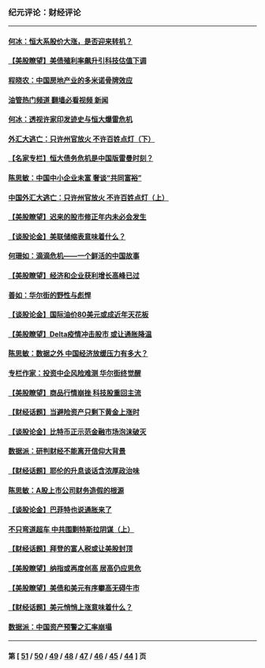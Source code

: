 ### 纪元评论：财经评论
---
#### [何冰：恒大系股价大涨，是否迎来转机？](../../pages/nsc1026/n13276822.md?10040330) 
#### [【美股瞭望】美债殖利率飙升引科技估值下调](../../pages/nsc1026/n13267775.md?10040330) 
#### [程晓农：中国房地产业的多米诺骨牌效应](../../pages/nsc1026/n13259673.md?10040330) 
#### [油管热门频道 翻墙必看视频 新闻](ok?10040330)
#### [何冰：透视许家印发迹史与恒大爆雷危机](../../pages/nsc1026/n13253937.md?10040330) 
#### [外汇大逃亡：只许州官放火 不许百姓点灯（下）](../../pages/nsc1026/n13245748.md?10040330) 
#### [【名家专栏】恒大债务危机是中国版雷曼时刻？](../../pages/nsc1026/n13242613.md?10040330) 
#### [陈思敏：中国中小企业未富 奢谈“共同富裕”](../../pages/nsc1026/n13241213.md?10040330) 
#### [中国外汇大逃亡：只许州官放火 不许百姓点灯（上）](../../pages/nsc1026/n13228773.md?10040330) 
#### [【美股瞭望】迟来的股市修正年内未必会发生](../../pages/nsc1026/n13223100.md?10040330) 
#### [【谈股论金】美联储缩表意味着什么？](../../pages/nsc1026/n13174610.md?10040330) 
#### [何珊如：滴滴危机——一个鲜活的中国故事](../../pages/nsc1026/n13151962.md?10040330) 
#### [【美股瞭望】经济和企业获利增长高峰已过](../../pages/nsc1026/n13134466.md?10040330) 
#### [善如：华尔街的野性与彪悍](../../pages/nsc1026/n13112664.md?10040330) 
#### [【谈股论金】国际油价80美元或成近年天花板](../../pages/nsc1026/n13108524.md?10040330) 
#### [【美股瞭望】Delta疫情冲击股市 或让通胀降温](../../pages/nsc1026/n13100297.md?10040330) 
#### [陈思敏：数据之外 中国经济放缓压力有多大？](../../pages/nsc1026/n13085576.md?10040330) 
#### [专栏作家：投资中企风险难测 华尔街终觉醒](../../pages/nsc1026/n13079366.md?10040330) 
#### [【美股瞭望】商品行情崩挫 科技股重回主流](../../pages/nsc1026/n13029798.md?10040330) 
#### [【财经话题】当避险资产只剩下黄金上涨时](../../pages/nsc1026/n12975626.md?10040330) 
#### [【谈股论金】比特币正示范金融市场泡沫破灭](../../pages/nsc1026/n12961769.md?10040330) 
#### [数据派：研判财经不能离开信仰大背景](../../pages/nsc1026/n12932684.md?10040330) 
#### [【财经话题】耶伦的升息谈话含浓厚政治味](../../pages/nsc1026/n12927299.md?10040330) 
#### [陈思敏：A股上市公司财务造假的根源](../../pages/nsc1026/n11229323.md?10040330) 
#### [【谈股论金】巴菲特也说通胀来了](../../pages/nsc1026/n12922463.md?10040330) 
#### [不只弯道超车 中共围剿特斯拉阴谋（上）](../../pages/nsc1026/n12919595.md?10040330) 
#### [【财经话题】拜登的富人税或让美股封顶](../../pages/nsc1026/n12899125.md?10040330) 
#### [【美股瞭望】纳指或再度创高 居高仍应思危](../../pages/nsc1026/n12878350.md?10040330) 
#### [【美股瞭望】美债和美元有序攀高无碍牛市](../../pages/nsc1026/n12844459.md?10040330) 
#### [【财经话题】美元悄悄上涨意味着什么？](../../pages/nsc1026/n12798222.md?10040330) 
#### [数据派：中国资产预警之汇率崩塌](../../pages/nsc1026/n12774242.md?10040330) 

---
#### 第 [ [51](./51.md?10040330) / [50](./50.md?10040330) / [49](./49.md?10040330) / [48](./48.md?10040330) / [47](./47.md?10040330) / [46](./46.md?10040330) / [45](./45.md?10040330) / [44](./44.md?10040330) ] 页
